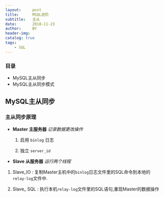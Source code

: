 ```yaml
---
layout:     post
title:      MSQL进阶
subtitle:   主从
date:       2018-11-23
author:     BY
header-img:
catalog: true
tags:
    - SQL
---
```


### 目录

- MySQL主从同步
- MySQL主从同步模式

## MySQL主从同步

### 主从同步原理

- **Master 主服务器** *记录数据更改操作*

   1. 启用 `binlog` 日志

   2. 独立 `server_id`

- **Slave 从服务器** *运行两个线程*

 1. Slave_IO : 复制Master主机中的`binlog`日志文件里的SQL命令到本地的`relay-log`文件中.

 2. Slave_ SQL : 执行本机`relay-log`文件里的SQL语句,重现Master的数据操作
